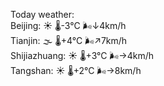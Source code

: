 Today weather:  
Beijing: ☀️   🌡️-3°C 🌬️↓4km/h  
Tianjin: 🌫  🌡️+4°C 🌬️↗7km/h  
Shijiazhuang: ☀️   🌡️+3°C 🌬️→4km/h  
Tangshan: ☀️   🌡️+2°C 🌬️→8km/h  
